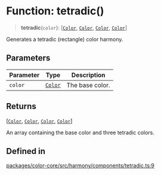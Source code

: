 # Function: tetradic()

> **tetradic**(`color`): [[`Color`](../classes/Color.md), [`Color`](../classes/Color.md), [`Color`](../classes/Color.md), [`Color`](../classes/Color.md)]

Generates a tetradic (rectangle) color harmony.

## Parameters

| Parameter | Type | Description |
| ------ | ------ | ------ |
| `color` | [`Color`](../classes/Color.md) | The base color. |

## Returns

[[`Color`](../classes/Color.md), [`Color`](../classes/Color.md), [`Color`](../classes/Color.md), [`Color`](../classes/Color.md)]

An array containing the base color and three tetradic colors.

## Defined in

[packages/color-core/src/harmony/components/tetradic.ts:9](https://github.com/iamlite/color-core-mono-test/blob/d94d70fcd3b8bc32b54a8388048088ead1ff133f/packages/color-core/src/harmony/components/tetradic.ts#L9)
